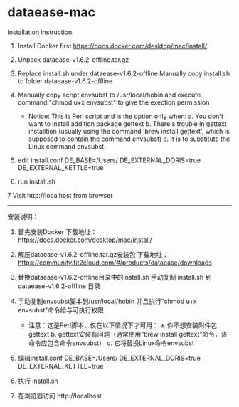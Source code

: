 # dataease-mac
Installation instruction:

1. Install Docker first
   https://docs.docker.com/desktop/mac/install/
  
2. Unpack dataease-v1.6.2-offline.tar.gz

3. Replace install.sh under dataease-v1.6.2-offline
   Manually copy install.sh to folder dataease-v1.6.2-offline

4. Manually copy script envsubst to /usr/local/hobin
   and execute command  "chmod u+x envsubst" to give the exection permission
   * Notice: This is Perl script and is the option only when:
      a. You don't want to install addition package gettext
      b. There's trouble in gettext installtion (usually using the command 'brew install gettext', which is supposed to contain the command envsubst)
      c. It is to substitute the Linux command envsubst. 

5. edit install.conf
   DE_BASE=/Users/<homedir>
   DE_EXTERNAL_DORIS=true
   DE_EXTERNAL_KETTLE=true

6. run install.sh

7  Visit http://localhost from browser

-----------------------------------------------------------

安装说明：
1. 首先安装Docker
   下载地址： https://docs.docker.com/desktop/mac/install/

2. 解压dataease-v1.6.2-offline.tar.gz安装包
   下载地址： https://community.fit2cloud.com/#/products/dataease/downloads

3. 替换dataease-v1.6.2-offline目录中的install.sh
   手动复制 install.sh 到 dataease-v1.6.2-offline 目录

4. 手动复制envsubst脚本到/usr/local/hobin
   并且执行"chmod u+x envsubst"命令给与可执行权限

   * 注意：这是Perl脚本，仅在以下情况下才可用： 
   a. 你不想安装附件包gettext
   b. gettext安装有问题（通常使用“brew install gettext”命令，该命令应包含命令envsubst）
   c. 它将替换Linux命令envsubst

5. 编辑install.conf
   DE_BASE=/Users/<homedir>
   DE_EXTERNAL_DORIS=true
   DE_EXTERNAL_KETTLE=true

6. 执行 install.sh

7. 在浏览器访问 http://localhost
